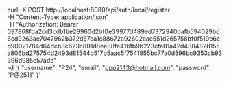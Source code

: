 curl -X POST http://localhost:8080/api/auth/local/register \
     -H "Content-Type: application/json" \
     -H "Authorization: Bearer 097868fda2cd3cdb1be29960d2bf0e39977d489ed7372940bafb594029bd6cd9263ae7047962b372d67ca1c88672a92602aae551d265758bf0f519b6cd90021784d64dcb3c623c801d8ee88fe416fb9b223cfa81a42d4384828155a806bd275754d2493d81544b517b5aac5f7541955bc77a0d596bc9353cb93396d985c57adc" \
     -d '{
          "username": "P24",
          "email": "ppp2143@hotmail.com",
          "password": "P@2511"
     }'
